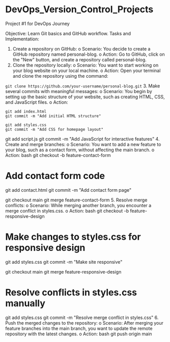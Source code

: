 # DevOps_Version_Control_Projects
Project #1 for DevOps Journey

Objective: Learn Git basics and GitHub workflow.
Tasks and Implementation:
1.	Create a repository on GitHub:
o	Scenario: You decide to create a GitHub repository named personal-blog.
o	Action: Go to GitHub, click on the "New" button, and create a repository called personal-blog.
2.	Clone the repository locally:
o	Scenario: You want to start working on your blog website on your local machine.
o	Action: Open your terminal and clone the repository using the command:

`git clone https://github.com/your-username/personal-blog.git`
3.	Make several commits with meaningful messages:
o	Scenario: You begin by setting up the basic structure of your website, such as creating HTML, CSS, and JavaScript files.
o	Action:
```
git add index.html
git commit -m "Add initial HTML structure"
```
```
git add styles.css
git commit -m "Add CSS for homepage layout"
```
git add script.js
git commit -m "Add JavaScript for interactive features"
4.	Create and merge branches:
o	Scenario: You want to add a new feature to your blog, such as a contact form, without affecting the main branch.
o	Action:
bash
git checkout -b feature-contact-form
# Add contact form code
git add contact.html
git commit -m "Add contact form page"

git checkout main
git merge feature-contact-form
5.	Resolve merge conflicts:
o	Scenario: While merging another branch, you encounter a merge conflict in styles.css.
o	Action:
bash
git checkout -b feature-responsive-design
# Make changes to styles.css for responsive design
git add styles.css
git commit -m "Make site responsive"

git checkout main
git merge feature-responsive-design
# Resolve conflicts in styles.css manually
git add styles.css
git commit -m "Resolve merge conflict in styles.css"
6.	Push the merged changes to the repository:
o	Scenario: After merging your feature branches into the main branch, you want to update the remote repository with the latest changes.
o	Action:
bash
git push origin main
